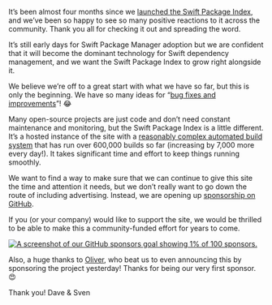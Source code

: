 It’s been almost four months since we [launched the Swift Package Index](https://iosdevweekly.com/issues/460#start), and we’ve been so happy to see so many positive reactions to it across the community. Thank you all for checking it out and spreading the word.

It’s still early days for Swift Package Manager adoption but we are confident that it will become the dominant technology for Swift dependency management, and we want the Swift Package Index to grow right alongside it.

We believe we’re off to a great start with what we have so far, but this is only the beginning. We have so many ideas for “[bug fixes and improvements](https://github.com/SwiftPackageIndex/SwiftPackageIndex-Server/issues)”! 😂

Many open-source projects are just code and don’t need constant maintenance and monitoring, but the Swift Package Index is a little different. It’s a hosted instance of the site with a [reasonably complex automated build system](/posts/launching-language-and-platform-package-compatibility/) that has run over 600,000 builds so far (increasing by 7,000 more every day!). It takes significant time and effort to keep things running smoothly.

We want to find a way to make sure that we can continue to give this site the time and attention it needs, but we don’t really want to go down the route of including advertising. Instead, we are opening up [sponsorship on GitHub](https://github.com/sponsors/SwiftPackageIndex).

If you (or your company) would like to support the site, we would be thrilled to be able to make this a community-funded effort for years to come.

[![A screenshot of our GitHub sponsors goal showing 1% of 100 sponsors.](/images/blog/sponsorship-goal-100-sponsors.png)](https://github.com/sponsors/SwiftPackageIndex)

Also, a huge thanks to [Oliver](https://twitter.com/cocoanetics), who beat us to even announcing this by sponsoring the project yesterday! Thanks for being our very first sponsor. 😍

Thank you!
Dave & Sven
